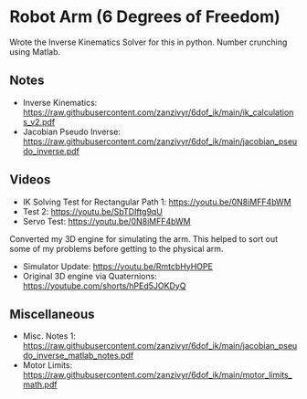 # Robot Arm (6 Degrees of Freedom)

Wrote the Inverse Kinematics Solver for this in python. Number crunching using Matlab.
## Notes
 - Inverse Kinematics: https://raw.githubusercontent.com/zanzivyr/6dof_ik/main/ik_calculations_v2.pdf
 - Jacobian Pseudo Inverse: https://raw.githubusercontent.com/zanzivyr/6dof_ik/main/jacobian_pseudo_inverse.pdf
## Videos
 - IK Solving Test for Rectangular Path 1: https://youtu.be/0N8iMFF4bWM
 - Test 2: https://youtu.be/SbTDIftg9qU
 - Servo Test: https://youtu.be/0N8iMFF4bWM

Converted my 3D engine for simulating the arm. This helped to sort out some of my problems before getting to the physical arm.
- Simulator Update: https://youtu.be/RmtcbHyHOPE
- Original 3D engine via Quaternions: https://youtube.com/shorts/hPEd5JOKDyQ

## Miscellaneous
- Misc. Notes 1: https://raw.githubusercontent.com/zanzivyr/6dof_ik/main/jacobian_pseudo_inverse_matlab_notes.pdf
- Motor Limits: https://raw.githubusercontent.com/zanzivyr/6dof_ik/main/motor_limits_math.pdf
